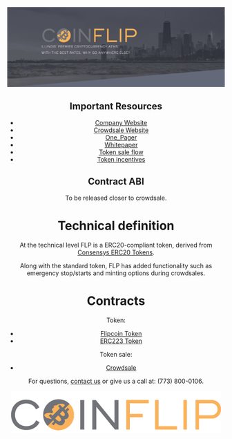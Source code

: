 
<div style="text-align:center"><img src = "/resources/backdrop.png"/>


## Important Resources
- [Company Website](https://www.coinflip.tech)
- [Crowdsale Website](https://www.flipcoinsale.com)
- [One_Pager](/resources/ONE_PAGER.pdf)
- [Whitepaper](/resources/WHITEPAPER.pdf)
- [Token sale flow](/SALE_MECHANISM.md)
- [Token incentives](/TOKEN_INCENTIVES.md)



## Contract ABI

To be released closer to crowdsale.

# Technical definition

At the technical level FLP is a ERC20-compliant token, derived from [Consensys ERC20 Tokens](https://github.com/ConsenSys/Tokens).

Along with the standard token, FLP has added functionality such as emergency stop/starts and minting options during crowdsales. 

# Contracts

Token:
- [Flipcoin Token](/sale/contracts/token/Flipcoin20.sol)
- [ERC223 Token](/sale/contracts/main/Flipcoin_Standard.sol)

Token sale:
- [Crowdsale](/sale/contracts/main/TokenSale.sol)

For questions, [contact us](info@coinflip.tech) or give us a call at: (773) 800-0106.

<div style="text-align:center"><img src = "/resources/logo.png"/>
